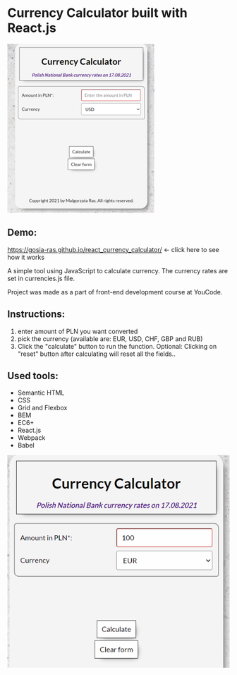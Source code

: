 # Currency Calculator built with React.js
![App screenshot](https://raw.githubusercontent.com/Gosia-Ras/react_currency_calculator/main/public/calculator-screenshot.png)

## Demo: 
https://gosia-ras.github.io/react_currency_calculator/ <- click here to see how it works

A simple tool using JavaScript to calculate currency. The currency rates are set in currencies.js file. 

Project was made as a part of front-end development course at YouCode.

## Instructions: 
1. enter amount of PLN you want converted
2. pick the currency (available are: EUR, USD, CHF, GBP and RUB)
3. Click the "calculate" button to run the function. 
Optional: Clicking on "reset" button after calculating will reset all the fields..

## Used tools:
- Semantic HTML
- CSS
- Grid and Flexbox
- BEM 
- EC6+
- React.js
- Webpack
- Babel

![App functions](https://raw.githubusercontent.com/Gosia-Ras/react_currency_calculator/main/public/calculate.gif)
